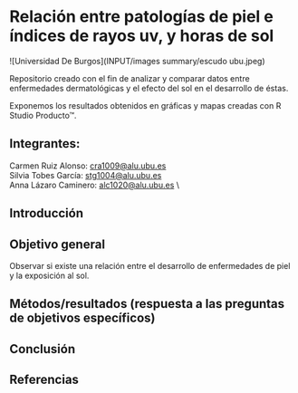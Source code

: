 # Relación entre patologías de piel e índices de rayos uv, y horas de sol
![Universidad De Burgos](INPUT/images summary/escudo ubu.jpeg)

Repositorio creado con el fin de analizar y comparar datos entre enfermedades dermatológicas y el efecto del sol en el desarrollo de éstas.

Exponemos los resultados obtenidos en gráficas y mapas creadas con R Studio Producto&trade;. 

## Integrantes:
Carmen Ruiz Alonso: cra1009@alu.ubu.es \
Silvia Tobes García: stg1004@alu.ubu.es \
Anna Lázaro Caminero: alc1020@alu.ubu.es \

## Introducción


## Objetivo general
Observar si existe una relación entre el desarrollo de enfermedades de piel y la exposición al sol. 

## Métodos/resultados (respuesta a las preguntas de objetivos específicos)


## Conclusión 


## Referencias

